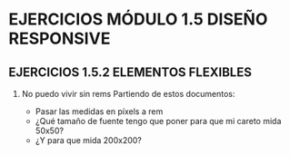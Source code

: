 # EJERCICIOS MÓDULO 1.5 DISEÑO RESPONSIVE

## EJERCICIOS 1.5.2 ELEMENTOS FLEXIBLES

1. No puedo vivir sin rems
   Partiendo de estos documentos:

   - Pasar las medidas en píxels a rem
   - ¿Qué tamaño de fuente tengo que poner para que mi careto mida 50x50?
   - ¿Y para que mida 200x200?
